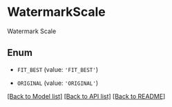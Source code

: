 # WatermarkScale

Watermark Scale

## Enum

* `FIT_BEST` (value: `'FIT_BEST'`)

* `ORIGINAL` (value: `'ORIGINAL'`)

[[Back to Model list]](../README.md#documentation-for-models) [[Back to API list]](../README.md#documentation-for-api-endpoints) [[Back to README]](../README.md)


